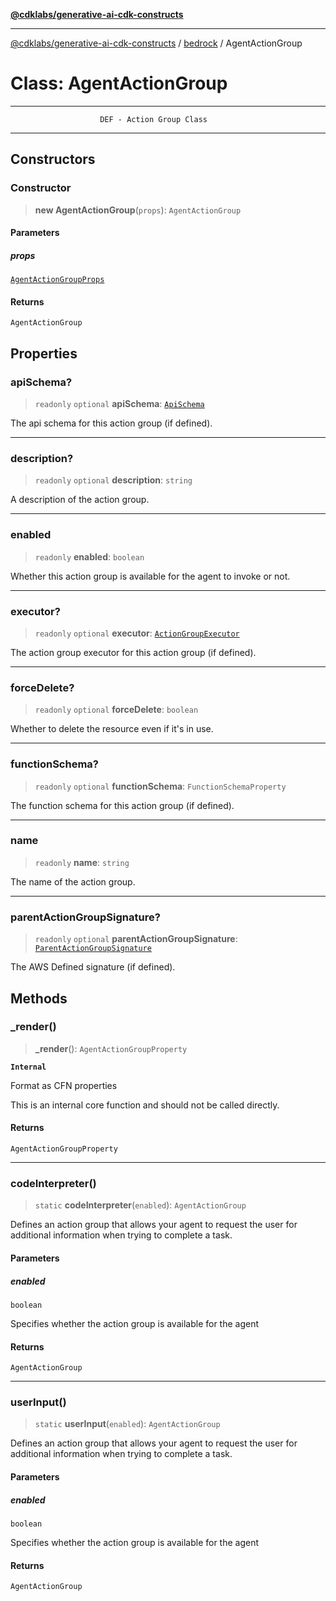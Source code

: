[**@cdklabs/generative-ai-cdk-constructs**](../../../../README.md)

***

[@cdklabs/generative-ai-cdk-constructs](../../../../README.md) / [bedrock](../README.md) / AgentActionGroup

# Class: AgentActionGroup

***************************************************************************
                        DEF - Action Group Class
***************************************************************************

## Constructors

### Constructor

> **new AgentActionGroup**(`props`): `AgentActionGroup`

#### Parameters

##### props

[`AgentActionGroupProps`](../interfaces/AgentActionGroupProps.md)

#### Returns

`AgentActionGroup`

## Properties

### apiSchema?

> `readonly` `optional` **apiSchema**: [`ApiSchema`](ApiSchema.md)

The api schema for this action group (if defined).

***

### description?

> `readonly` `optional` **description**: `string`

A description of the action group.

***

### enabled

> `readonly` **enabled**: `boolean`

Whether this action group is available for the agent to invoke or not.

***

### executor?

> `readonly` `optional` **executor**: [`ActionGroupExecutor`](ActionGroupExecutor.md)

The action group executor for this action group (if defined).

***

### forceDelete?

> `readonly` `optional` **forceDelete**: `boolean`

Whether to delete the resource even if it's in use.

***

### functionSchema?

> `readonly` `optional` **functionSchema**: `FunctionSchemaProperty`

The function schema for this action group (if defined).

***

### name

> `readonly` **name**: `string`

The name of the action group.

***

### parentActionGroupSignature?

> `readonly` `optional` **parentActionGroupSignature**: [`ParentActionGroupSignature`](ParentActionGroupSignature.md)

The AWS Defined signature (if defined).

## Methods

### \_render()

> **\_render**(): `AgentActionGroupProperty`

**`Internal`**

Format as CFN properties

 This is an internal core function and should not be called directly.

#### Returns

`AgentActionGroupProperty`

***

### codeInterpreter()

> `static` **codeInterpreter**(`enabled`): `AgentActionGroup`

Defines an action group that allows your agent to request the user for
additional information when trying to complete a task.

#### Parameters

##### enabled

`boolean`

Specifies whether the action group is available for the agent

#### Returns

`AgentActionGroup`

***

### userInput()

> `static` **userInput**(`enabled`): `AgentActionGroup`

Defines an action group that allows your agent to request the user for
additional information when trying to complete a task.

#### Parameters

##### enabled

`boolean`

Specifies whether the action group is available for the agent

#### Returns

`AgentActionGroup`
